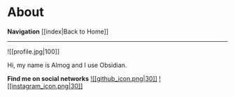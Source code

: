 # About
**Navigation**
[[index|Back to Home]]

---

![[profile.jpg|100]]

Hi, my name is Almog and I use Obsidian.

**Find me on social networks**
[![[github_icon.png|30]]](https://github.com/almogtzabari) [![[instagram_icon.png|30]]](https://www.instagram.com/almog_tzabari/)


